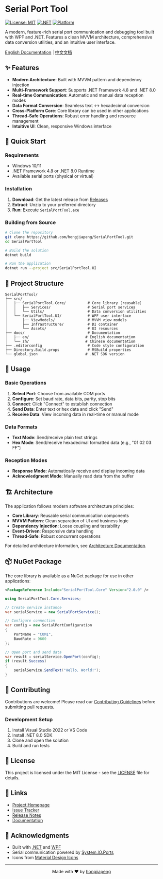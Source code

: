 # Serial Port Tool

[![License: MIT](https://img.shields.io/badge/License-MIT-yellow.svg)](https://opensource.org/licenses/MIT)
[![.NET](https://img.shields.io/badge/.NET-4.8%20%7C%208.0-blue)](https://dotnet.microsoft.com/)
[![Platform](https://img.shields.io/badge/Platform-Windows-lightgrey)](https://www.microsoft.com/windows/)

A modern, feature-rich serial port communication and debugging tool built with WPF and .NET. Features a clean MVVM architecture, comprehensive data conversion utilities, and an intuitive user interface.

[English Documentation](../en/README.md) | [中文文档](../zh/README.md)

## ✨ Features

- **Modern Architecture**: Built with MVVM pattern and dependency injection
- **Multi-Framework Support**: Supports .NET Framework 4.8 and .NET 8.0
- **Real-time Communication**: Automatic and manual data reception modes
- **Data Format Conversion**: Seamless text ↔ hexadecimal conversion
- **Cross-Platform Core**: Core library can be used in other applications
- **Thread-Safe Operations**: Robust error handling and resource management
- **Intuitive UI**: Clean, responsive Windows interface

## 🚀 Quick Start

### Requirements

- Windows 10/11
- .NET Framework 4.8 or .NET 8.0 Runtime
- Available serial ports (physical or virtual)

### Installation

1. **Download**: Get the latest release from [Releases](https://github.com/hongjiapeng/SerialPortTool/releases)
2. **Extract**: Unzip to your preferred directory
3. **Run**: Execute `SerialPortTool.exe`

### Building from Source

```bash
# Clone the repository
git clone https://github.com/hongjiapeng/SerialPortTool.git
cd SerialPortTool

# Build the solution
dotnet build

# Run the application
dotnet run --project src/SerialPortTool.UI
```

## 📁 Project Structure

```
SerialPortTool/
├── src/
│   ├── SerialPortTool.Core/          # Core library (reusable)
│   │   ├── Services/                 # Serial port services
│   │   └── Utils/                    # Data conversion utilities
│   └── SerialPortTool.UI/            # WPF user interface
│       ├── ViewModels/               # MVVM view models
│       ├── Infrastructure/           # DI container
│       └── Assets/                   # UI resources
├── docs/                             # Documentation
│   ├── en/                          # English documentation
│   └── zh/                          # Chinese documentation
├── .editorconfig                     # Code style configuration
├── Directory.Build.props             # MSBuild properties
└── global.json                      # .NET SDK version
```

## 🎯 Usage

### Basic Operations

1. **Select Port**: Choose from available COM ports
2. **Configure**: Set baud rate, data bits, parity, stop bits
3. **Connect**: Click "Connect" to establish connection
4. **Send Data**: Enter text or hex data and click "Send"
5. **Receive Data**: View incoming data in real-time or manual mode

### Data Formats

- **Text Mode**: Send/receive plain text strings
- **Hex Mode**: Send/receive hexadecimal formatted data (e.g., "01 02 03 FF")

### Reception Modes

- **Response Mode**: Automatically receive and display incoming data
- **Acknowledgment Mode**: Manually read data from the buffer

## 🏗️ Architecture

The application follows modern software architecture principles:

- **Core Library**: Reusable serial communication components
- **MVVM Pattern**: Clean separation of UI and business logic
- **Dependency Injection**: Loose coupling and testability
- **Event-Driven**: Responsive data handling
- **Thread-Safe**: Robust concurrent operations

For detailed architecture information, see [Architecture Documentation](ARCHITECTURE.md).

## 📦 NuGet Package

The core library is available as a NuGet package for use in other applications:

```xml
<PackageReference Include="SerialPortTool.Core" Version="2.0.0" />
```

```csharp
using SerialPortTool.Core.Services;

// Create service instance
var serialService = new SerialPortService();

// Configure connection
var config = new SerialPortConfiguration
{
    PortName = "COM1",
    BaudRate = 9600
};

// Open port and send data
var result = serialService.OpenPort(config);
if (result.Success)
{
    serialService.SendText("Hello, World!");
}
```

## 🤝 Contributing

Contributions are welcome! Please read our [Contributing Guidelines](../../CONTRIBUTING.md) before submitting pull requests.

### Development Setup

1. Install Visual Studio 2022 or VS Code
2. Install .NET 8.0 SDK
3. Clone and open the solution
4. Build and run tests

## 📄 License

This project is licensed under the MIT License - see the [LICENSE](../../LICENSE) file for details.

## 🔗 Links

- [Project Homepage](https://github.com/hongjiapeng/SerialPortTool)
- [Issue Tracker](https://github.com/hongjiapeng/SerialPortTool/issues)
- [Release Notes](https://github.com/hongjiapeng/SerialPortTool/releases)
- [Documentation](../)

## 🙏 Acknowledgments

- Built with [.NET](https://dotnet.microsoft.com/) and [WPF](https://docs.microsoft.com/en-us/dotnet/desktop/wpf/)
- Serial communication powered by [System.IO.Ports](https://www.nuget.org/packages/System.IO.Ports/)
- Icons from [Material Design Icons](https://materialdesignicons.com/)

---

<div align="center">
Made with ❤️ by <a href="https://github.com/hongjiapeng">hongjiapeng</a>
</div>
